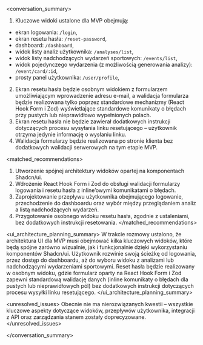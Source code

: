 <conversation_summary>
1. Kluczowe widoki ustalone dla MVP obejmują: 
- ekran logowania: `/login`,
- ekran resetu hasła: `/reset-password`,
- dashboard: `/dashboard`,
- widok listy analiz użytkownika: `/analyses/list`,
- widok listy nadchodzących wydarzeń sportowych: `/events/list`,
- widok pojedynczego wydarzenia (z możliwością generowania analizy): `/event/card/:id`,
- prosty panel użytkownika: `/user/profile`,
2. Ekran resetu hasła będzie osobnym widokiem z formularzem umożliwiającym wprowadzenie adresu e-mail, a walidacja formularza będzie realizowana tylko poprzez standardowe mechanizmy (React Hook Form i Zod) wyświetlające standardowe komunikaty o błędach przy pustych lub nieprawidłowo wypełnionych polach.
3. Ekran resetu hasła nie będzie zawierał dodatkowych instrukcji dotyczących procesu wysyłania linku resetującego – użytkownik otrzyma jedynie informację o wysłaniu linku.
4. Walidacja formularzy będzie realizowana po stronie klienta bez dodatkowych walidacji serwerowych na tym etapie MVP.

<matched_recommendations>
1. Utworzenie spójnej architektury widoków opartej na komponentach Shadcn/ui.
2. Wdrożenie React Hook Form i Zod do obsługi walidacji formularzy logowania i resetu hasła z inline’owymi komunikatami o błędach.
3. Zaprojektowanie przepływu użytkownika obejmującego logowanie, przechodzenie do dashboardu oraz wybór między przeglądaniem analiz a listą nadchodzących wydarzeń.
4. Przygotowanie osobnego widoku resetu hasła, zgodnie z ustaleniami, bez dodatkowych instrukcji resetowania.
</matched_recommendations> 

<ui_architecture_planning_summary> W trakcie rozmowy ustalono, że architektura UI dla MVP musi obejmować kilka kluczowych widoków, które będą spójne zarówno wizualnie, jak i funkcjonalnie dzięki wykorzystaniu komponentów Shadcn/ui. Użytkownik rozwinie swoją ścieżkę od logowania, przez dostęp do dashboardu, aż do wyboru widoku z analizami lub nadchodzącymi wydarzeniami sportowymi. Reset hasła będzie realizowany w osobnym widoku, gdzie formularz oparty na React Hook Form i Zod zapewni standardową walidację danych (inline komunikaty o błędach dla pustych lub nieprawidłowych pól) bez dodatkowych instrukcji dotyczących procesu wysyłki linku resetującego.
</ui_architecture_planning_summary>

<unresolved_issues>
Obecnie nie ma nierozwiązanych kwestii – wszystkie kluczowe aspekty dotyczące widoków, przepływów użytkownika, integracji z API oraz zarządzania stanem zostały doprecyzowane.
</unresolved_issues>

</conversation_summary>
